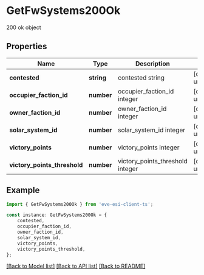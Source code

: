 # GetFwSystems200Ok

200 ok object

## Properties

Name | Type | Description | Notes
------------ | ------------- | ------------- | -------------
**contested** | **string** | contested string | [default to undefined]
**occupier_faction_id** | **number** | occupier_faction_id integer | [default to undefined]
**owner_faction_id** | **number** | owner_faction_id integer | [default to undefined]
**solar_system_id** | **number** | solar_system_id integer | [default to undefined]
**victory_points** | **number** | victory_points integer | [default to undefined]
**victory_points_threshold** | **number** | victory_points_threshold integer | [default to undefined]

## Example

```typescript
import { GetFwSystems200Ok } from 'eve-esi-client-ts';

const instance: GetFwSystems200Ok = {
    contested,
    occupier_faction_id,
    owner_faction_id,
    solar_system_id,
    victory_points,
    victory_points_threshold,
};
```

[[Back to Model list]](../README.md#documentation-for-models) [[Back to API list]](../README.md#documentation-for-api-endpoints) [[Back to README]](../README.md)
